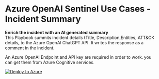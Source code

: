 # Azure OpenAI Sentinel Use Cases - Incident Summary

<b>Enrich the incident with an AI generated summary<br></b>
This Playbook summits incident details (Title, Description,Entities, ATT&CK details, to the Azure OpenAI ChatGPT API. It writes the response as a comment in the incident. 

An Azure OpenAI Endpoint and API key are required in order to work. you can get them from Azure Cognitive services. 


[![Deploy to Azure](https://aka.ms/deploytoazurebutton)](https://portal.azure.com/#create/Microsoft.Template/uri/https%3A%2F%2Fraw.githubusercontent.com%2Fjguimera%2FMicrosoft-Sentinel%2Fmain%2FPlaybooks%2FAzureOpenAI%2FIncident-Summary%2Fazuredeployment.json)
